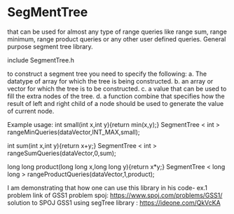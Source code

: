 # SegMentTree
that can be used for almost any type of range queries like range sum, range minimum, range product queries or any other user defined queries.
General purpose segment tree library.

include SegmentTree.h

to construct a segment tree you need to specify the following:
a. The datatype of array for which the tree is being constructed.
b. an array or vector for which the tree is to be constructed.
c. a value that can be used to fill the extra nodes of the tree.
d. a function combine that specifies how the result of left and right child of a node should be used to generate the value of current node.

Example usage:
int small(int x,int y){return min(x,y);}
SegmentTree < int > rangeMinQueries(dataVector,INT_MAX,small);

int sum(int x,int y){return x+y;}
SegmentTree < int > rangeSumQueries(dataVector,0,sum);

long long product(long long x,long long y){return x*y;}
SegmentTree < long long > rangeProductQueries(dataVector,1,product);

I am demonstrating that how one can use this library in his code-
ex.1 problem link of GSS1 problem spoj: https://www.spoj.com/problems/GSS1/
      solution to SPOJ GSS1 using segTree library : https://ideone.com/QkVcKA
